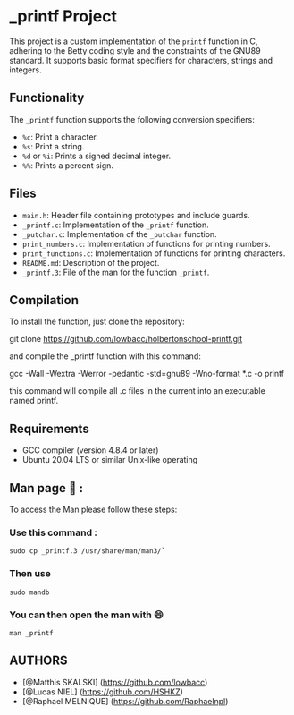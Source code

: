 # _printf Project

This project is a custom implementation of the `printf` function in C, adhering to the Betty coding style and the constraints of the GNU89 standard. It supports basic format specifiers for characters, strings and integers.

## Functionality

The `_printf` function supports the following conversion specifiers:
- `%c`: Print a character.
- `%s`: Print a string.
- `%d` or `%i`: Prints a signed decimal integer.
- `%%`: Prints a percent sign.

## Files

- `main.h`: Header file containing prototypes and include guards.
- `_printf.c`: Implementation of the `_printf` function.
- `_putchar.c`: Implementation of the `_putchar` function.
- `print_numbers.c`: Implementation of functions for printing numbers.
- `print_functions.c`: Implementation of functions for printing characters.
- `README.md`: Description of the project.
- `_printf.3`: File of the man for the function `_printf`. 

## Compilation

To install the function, just clone the repository:

git clone https://github.com/lowbacc/holbertonschool-printf.git

and compile the _printf function with this command:

gcc -Wall -Wextra -Werror -pedantic -std=gnu89 -Wno-format *.c -o printf

this command will compile all .c files in the current into an executable named printf.

## Requirements

- GCC compiler (version 4.8.4 or later)
- Ubuntu 20.04 LTS or similar Unix-like operating

## Man page :page_facing_up: :

To access the Man please follow these steps:
### Use this command : 
```
sudo cp _printf.3 /usr/share/man/man3/`
```
### Then use 
```
sudo mandb
```
### You can then open the man with :smile:
```
man _printf
```

## AUTHORS

- [@Matthis SKALSKI] (https://github.com/lowbacc)
- [@Lucas NIEL] (https://github.com/HSHKZ)
- [@Raphael MELNIQUE] (https://github.com/Raphaelnpl)
